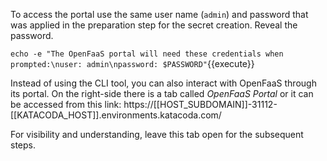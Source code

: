 To access the portal use the same user name (`admin`) and password that was applied in the preparation step for the secret creation. Reveal the password.

`echo -e "The OpenFaaS portal will need these credentials when prompted:\nuser: admin\npassword: $PASSWORD"`{{execute}}

Instead of using the CLI tool, you can also interact with OpenFaaS through its portal. On the right-side there is a tab called _OpenFaaS Portal_ or it can be accessed from this link: https://[[HOST_SUBDOMAIN]]-31112-[[KATACODA_HOST]].environments.katacoda.com/

For visibility and understanding, leave this tab open for the subsequent steps.

